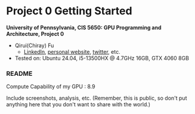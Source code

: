 Project 0 Getting Started
====================

**University of Pennsylvania, CIS 5650: GPU Programming and Architecture, Project 0**

* Qirui(Chiray) Fu
  * [LinkedIn](), [personal website](), [twitter](), etc.
* Tested on: Ubuntu 24.04, i5-13500HX @ 4.7GHz 16GB, GTX 4060 8GB

### README

Compute Capability of my GPU : 8.9 

Include screenshots, analysis, etc. (Remember, this is public, so don't put
anything here that you don't want to share with the world.)
